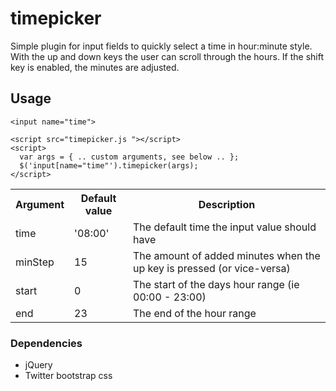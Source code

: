 # timepicker

Simple plugin for input fields to quickly select a time in hour:minute style. With the up and down keys the user can scroll through the hours. If the shift key is enabled, the minutes are adjusted.

## Usage


    <input name="time">

    <script src="timepicker.js "></script>
    <script>
      var args = { .. custom arguments, see below .. };
      $('input[name="time"').timepicker(args);
    </script>




<table class='table'>

<tr>
  <th>Argument <th>Default value <th>Description

<tr>
  <td>time <td>'08:00' <td>The default time the input value should have
<tr>
  <td>minStep <td>15 <td>The amount of added minutes when the up key is pressed (or vice-versa)
<tr>
  <td>start   <td>0 <td>The start of the days hour range (ie 00:00 - 23:00)
<tr>
  <td>end     <td>23 <td>The end of the hour range
</table>


### Dependencies

* jQuery
* Twitter bootstrap css
